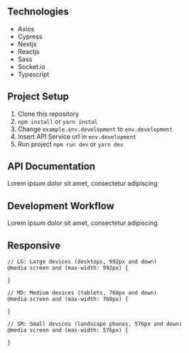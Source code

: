 ## Technologies

- Axios
- Cypress
- Nextjs
- Reactjs
- Sass
- Socket.io
- Typescript

## Project Setup

1. Clone this repository
2. `npm install` or `yarn instal`
3. Change `example.env.development` to `env.development`
4. Insert API Service url in `env.development`
5. Run project `npm run dev` or `yarn dev`


## API Documentation

Lorem ipsum dolor sit amet, consectetur adipiscing

## Development Workflow

Lorem ipsum dolor sit amet, consectetur adipiscing

## Responsive

```
// LG: Large devices (desktops, 992px and down)
@media screen and (max-width: 992px) {

}

// MD: Medium devices (tablets, 768px and down)
@media screen and (max-width: 768px) {

}

// SM: Small devices (landscape phones, 576px and down)
@media screen and (max-width: 576px) {

}
